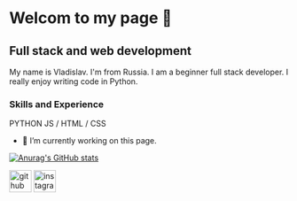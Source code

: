 # Welcom to my page 👋
## Full stack and web development
My name is Vladislav. I'm from Russia. I am a beginner full stack developer. I really enjoy writing code in Python.
### Skills and Experience
PYTHON
JS / HTML / CSS


- 🔭 I’m currently working on this page. 

[![Anurag's GitHub stats](https://github-readme-stats.vercel.app/api?username=aneojkeee)](https://github.com/anuraghazra/github-readme-stats)

[<img src='https://cdn.jsdelivr.net/npm/simple-icons@3.0.1/icons/github.svg' alt='github' height='40'>](https://github.com/aneojkeee)  [<img src='https://cdn.jsdelivr.net/npm/simple-icons@3.0.1/icons/instagram.svg' alt='instagram' height='40'>](https://www.instagram.com/mshvld_/)  
